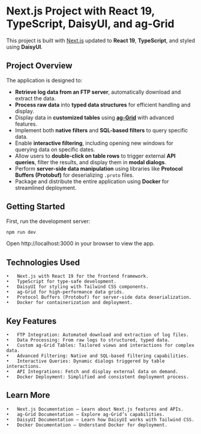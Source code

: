 # Next.js Project with React 19, TypeScript, DaisyUI, and ag-Grid

This project is built with [Next.js](https://nextjs.org/) updated to **React 19**, **TypeScript**, and styled using **DaisyUI**.

## Project Overview

The application is designed to:

- **Retrieve log data from an FTP server**, automatically download and extract the data.
- **Process raw data** into **typed data structures** for efficient handling and display.
- Display data in **customized tables** using [**ag-Grid**](https://www.ag-grid.com/) with advanced features.
- Implement both **native filters** and **SQL-based filters** to query specific data.
- Enable **interactive filtering**, including opening new windows for querying data on specific dates.
- Allow users to **double-click on table rows** to trigger external **API queries**, filter the results, and display them in **modal dialogs**.
- Perform **server-side data manipulation** using libraries like **Protocol Buffers (Protobuf)** for deserializing `.proto` files.
- Package and distribute the entire application using **Docker** for streamlined deployment.

## Getting Started

First, run the development server:

```bash
npm run dev
```

Open http://localhost:3000 in your browser to view the app.

## Technologies Used
	•	Next.js with React 19 for the frontend framework.
	•	TypeScript for type-safe development.
	•	DaisyUI for styling with Tailwind CSS components.
	•	ag-Grid for high-performance data grids.
	•	Protocol Buffers (Protobuf) for server-side data deserialization.
	•	Docker for containerization and deployment.

## Key Features
	•	FTP Integration: Automated download and extraction of log files.
	•	Data Processing: From raw logs to structured, typed data.
	•	Custom ag-Grid Tables: Tailored views and interactions for complex data.
	•	Advanced Filtering: Native and SQL-based filtering capabilities.
	•	Interactive Queries: Dynamic dialogs triggered by table interactions.
	•	API Integrations: Fetch and display external data on demand.
	•	Docker Deployment: Simplified and consistent deployment process.

## Learn More
	•	Next.js Documentation – Learn about Next.js features and APIs.
	•	ag-Grid Documentation – Explore ag-Grid’s capabilities.
	•	DaisyUI Documentation – Learn how DaisyUI works with Tailwind CSS.
	•	Docker Documentation – Understand Docker for deployment.